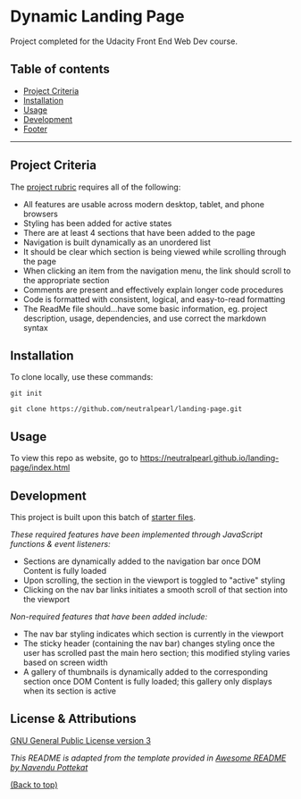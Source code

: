 # Dynamic Landing Page

Project completed for the Udacity Front End Web Dev course.


## Table of contents

- [Project Criteria](#project-criteria)
- [Installation](#installation)
- [Usage](#usage)
- [Development](#development)
- [Footer](#footer)

---

## Project Criteria

The [project rubric](https://review.udacity.com/#!/rubrics/2658/view) requires all of the following:

- All features are usable across modern desktop, tablet, and phone browsers
- Styling has been added for active states
- There are at least 4 sections that have been added to the page
- Navigation is built dynamically as an unordered list
- It should be clear which section is being viewed while scrolling through the page 
- When clicking an item from the navigation menu, the link should scroll to the appropriate section
- Comments are present and effectively explain longer code procedures 
- Code is formatted with consistent, logical, and easy-to-read formatting 
- The ReadMe file should...have some basic information, eg. project description, usage, dependencies, and use correct the markdown syntax

## Installation

To clone locally, use these commands:

```git init```

```git clone https://github.com/neutralpearl/landing-page.git``` 

## Usage

To view this repo as website, go to https://neutralpearl.github.io/landing-page/index.html

## Development

This project is built upon this batch of [starter files](https://github.com/udacity/fend/tree/refresh-2019/projects/landing-page).

*These required features have been implemented through JavaScript functions & event listeners:*
- Sections are dynamically added to the navigation bar once DOM Content is fully loaded
- Upon scrolling, the section in the viewport is toggled to "active" styling
- Clicking on the nav bar links initiates a smooth scroll of that section into the viewport

*Non-required features that have been added include:*
- The nav bar styling indicates which section is currently in the viewport
- The sticky header (containing the nav bar) changes styling once the user has scrolled past the main hero section; this modified styling varies based on screen width
- A gallery of thumbnails is dynamically added to the corresponding section once DOM Content is fully loaded; this gallery only displays when its section is active

## License & Attributions

[GNU General Public License version 3](https://opensource.org/licenses/GPL-3.0)

*This README is adapted from the template provided in [Awesome README by Navendu Pottekat](https://github.com/navendu-pottekkat/awesome-readme)*

[(Back to top)](#table-of-contents)
